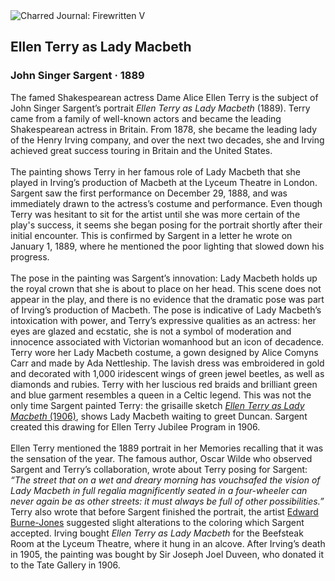 <div class="artwork-of-the-day">
  <div class="container">
    <div class="img-wrapper">
      <img
        src="https://uploads1.wikiart.org/images/john-singer-sargent/miss-ellen-terry-as-lady-macbeth-1889.jpg!Large.jpg"
        alt="Charred Journal: Firewritten V" />
    </div>
    <div class="artwork-detail">
      <div class="artwork-origin"> 
        <h2 class="artwork-name">Ellen Terry as Lady Macbeth</h2>
        <h3 class="artist">
          John Singer Sargent
                    ·  1889
        </h3>
      </div>
      <p class="description">
        <span class="artwork-description-text ng-binding" ng-bind-html="viewModel.ArtworkOfTheDay.Description | unsafe">The famed Shakespearean actress Dame Alice Ellen Terry is the subject of John Singer Sargent’s portrait <i>Ellen Terry as Lady Macbeth</i> (1889). Terry came from a family of well-known actors and became the leading Shakespearean actress in Britain. From 1878, she became the leading lady of the Henry Irving company, and over the next two decades, she and Irving achieved great success touring in Britain and the United States. <br><br>The painting shows Terry in her famous role of Lady Macbeth that she played in Irving’s production of Macbeth at the Lyceum Theatre in London. Sargent saw the first performance on December 29, 1888, and was immediately drawn to the actress’s costume and performance. Even though Terry was hesitant to sit for the artist until she was more certain of the play's success, it seems she began posing for the portrait shortly after their initial encounter. This is confirmed by Sargent in a letter he wrote on January 1, 1889, where he mentioned the poor lighting that slowed down his progress. <br><br>The pose in the painting was Sargent’s innovation: Lady Macbeth holds up the royal crown that she is about to place on her head. This scene does not appear in the play, and there is no evidence that the dramatic pose was part of Irving’s production of Macbeth. The pose is indicative of Lady Macbeth’s intoxication with power, and Terry’s expressive qualities as an actress: her eyes are glazed and ecstatic, she is not a symbol of moderation and innocence associated with Victorian womanhood but an icon of decadence. Terry wore her Lady Macbeth costume, a gown designed by Alice Comyns Carr and made by Ada Nettleship. The lavish dress was embroidered in gold and decorated with 1,000 iridescent wings of green jewel beetles, as well as diamonds and rubies. Terry with her luscious red braids and brilliant green and blue garment resembles a queen in a Celtic legend. This was not the only time Sargent painted Terry: the grisaille sketch <a target="_blank" href="https://www.wikiart.org/en/john-singer-sargent/ellen-terry-as-lady-macbeth-1906"><i>Ellen Terry as Lady Macbeth</i> (1906)</a>, shows Lady Macbeth waiting to greet Duncan. Sargent created this drawing for Ellen Terry Jubilee Program in 1906. <br><br>Ellen Terry mentioned the 1889 portrait in her Memories recalling that it was the sensation of the year. The famous author, Oscar Wilde who observed Sargent and Terry’s collaboration, wrote about Terry posing for Sargent: <i>“The street that on a wet and dreary morning has vouchsafed the vision of Lady Macbeth in full regalia magnificently seated in a four-wheeler can never again be as other streets: it must always be full of other possibilities.”</i> Terry also wrote that before Sargent finished the portrait, the artist <a target="_blank" href="https://www.wikiart.org/en/edward-burne-jones">Edward Burne-Jones</a> suggested slight alterations to the coloring which Sargent accepted. Irving bought <i>Ellen Terry as Lady Macbeth</i> for the Beefsteak Room at the Lyceum Theatre, where it hung in an alcove. After Irving’s death in 1905, the painting was bought by Sir Joseph Joel Duveen, who donated it to the Tate Gallery in 1906.</span>
                        <div class="text-shadow-container" ng-show="showShadow" style=""></div>
      </p>
    </div>
  </div>

</div>
